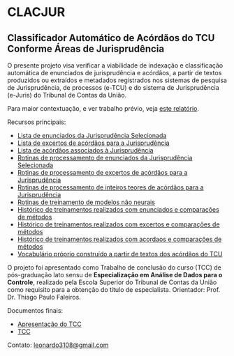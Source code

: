 # CLACJUR

## Classificador Automático de Acórdãos do TCU Conforme Áreas de Jurisprudência

O presente projeto visa verificar a viabilidade de indexação e classificação automática de enunciados de jurisprudência e acórdãos, a partir de textos produzidos ou extraídos e metadados registrados nos sistemas de pesquisa de Jurisprudência, de processos (e-TCU) e do sistema de Jurisprudência (e-Juris) do Tribunal de Contas da União.

Para maior contextuação, e ver trabalho prévio, veja [este relatório](Redes%20Shallow%20-%20Relatório.pdf).

Recursos principais:
* [Lista de enunciados da Jurisprudência Selecionada](dados/jurisprudencia_selecionada_enunciados.csv)
* [Lista de excertos de acórdãos para a Jurisprudência](dados/jurisprudencia_selecionada_excertos.zip)
* [Lista de acórdãos associados à Jurisprudência](dados/acordaos_selecionada.zip)
* [Rotinas de processamento de enunciados da Jurisprudência Selecionada](enunciados)
* [Rotinas de processamento de excertos de acórdãos para a Jurisprudência](excertos)
* [Rotinas de processamento de inteiros teores de acórdãos para a Jurisprudência](acordaos)
* [Rotinas de treinamento de modelos não neurais](shallow)
* [Histórico de treinamentos realizados com enunciados e comparações de métodos](enunciados/Registro-Treinamentos-Enunciados.xlsx)
* [Histórico de treinamentos realizados com excertos e comparações de métodos](excertos/Registro-Treinamentos-Excertos.xlsx)
* [Histórico de treinamentos realizados com acordaos e comparações de métodos](excertos/Registro-Treinamentos-Acordaos.xlsx)
* [Vocabulário próprio construído a partir de textos dos acórdãos do TCU](vocabularios) 

O projeto foi apresentado como Trabalho de conclusão do curso (TCC) de pós-graduação lato sensu de **Especialização em Análise de Dados para o Controle**, realizado pela Escola Superior do Tribunal de Contas da União como requisito para a obtenção do título de especialista. Orientador: Prof. Dr. Thiago Paulo Faleiros.

Documentos finais:
* [Apresentação do TCC](https://github.com/leonardo3108/clacjur/blob/master/Apresentacao_TCC_Leonardo%20-%20Revisado.pdf)
* [TCC](https://github.com/leonardo3108/clacjur/blob/master/TCC_Leonardo_versao_final.pdf)

Contato: leonardo3108@gmail.com

